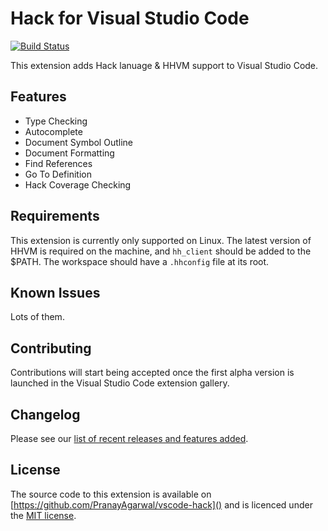 # Hack for Visual Studio Code

[![Build Status](https://travis-ci.org/PranayAgarwal/vscode-hack.svg?branch=master)](https://travis-ci.org/PranayAgarwal/vscode-hack)

This extension adds Hack lanuage & HHVM support to Visual Studio Code.

## Features

* Type Checking
* Autocomplete
* Document Symbol Outline
* Document Formatting
* Find References
* Go To Definition
* Hack Coverage Checking 

## Requirements

This extension is currently only supported on Linux. The latest version of HHVM is required on the machine, and `hh_client` should be added to the $PATH. The workspace should have a `.hhconfig` file at its root.    

## Known Issues

Lots of them.

## Contributing

Contributions will start being accepted once the first alpha version is launched in the Visual Studio Code extension gallery.

## Changelog

Please see our [list of recent releases and features added](https://github.com/PranayAgarwal/vscode-hack/releases). 

## License

The source code to this extension is available on [https://github.com/PranayAgarwal/vscode-hack]() and is licenced under the [MIT license](LICENSE.md).